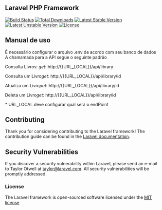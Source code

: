 ## Laravel PHP Framework

[![Build Status](https://travis-ci.org/laravel/framework.svg)](https://travis-ci.org/laravel/framework)
[![Total Downloads](https://poser.pugx.org/laravel/framework/d/total.svg)](https://packagist.org/packages/laravel/framework)
[![Latest Stable Version](https://poser.pugx.org/laravel/framework/v/stable.svg)](https://packagist.org/packages/laravel/framework)
[![Latest Unstable Version](https://poser.pugx.org/laravel/framework/v/unstable.svg)](https://packagist.org/packages/laravel/framework)
[![License](https://poser.pugx.org/laravel/framework/license.svg)](https://packagist.org/packages/laravel/framework)

## Manual de uso

É necessário configurar o arquivo .env de acordo com seu banco de dados
A chamamada para a API segue o seguinte padrão

<p>Consulta Livros: <i>get</i>: http://{{URL_LOCAL}}/api/library </p>
<p>Consulta um Livro<i>get</i>: http://{{URL_LOCAL}}/api/library/id</p>
<p>Atualiza um Livro<i>put</i>: http://{{URL_LOCAL}}/api/library/id</p>
<p>Deleta um Livro<i>get</i>: http://{{URL_LOCAL}}/api/library/id</p>
* URL_LOCAL deve configurar qual será o endPoint

## Contributing

Thank you for considering contributing to the Laravel framework! The contribution guide can be found in the [Laravel documentation](http://laravel.com/docs/contributions).

## Security Vulnerabilities

If you discover a security vulnerability within Laravel, please send an e-mail to Taylor Otwell at taylor@laravel.com. All security vulnerabilities will be promptly addressed.

### License

The Laravel framework is open-sourced software licensed under the [MIT license](http://opensource.org/licenses/MIT)
